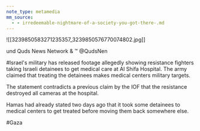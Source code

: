 ```yaml
---
note_type: metamedia
mm_source:
  - - irredeemable-nightmare-of-a-society-you-got-there-.md
---
```


![[3239850583271235357_3239850576770074802.jpg]]

und Quds News Network &
™ @QudsNen

#lsrael's military has released footage
allegedly showing resistance fighters taking
Israeli detainees to get medical care at Al
Shifa Hospital. The army claimed that treating
the detainees makes medical centers military
targets.

The statement contradicts a previous claim by
the IOF that the resistance destroyed all
cameras at the hospital.

Hamas had already stated two days ago that
it took some detainees to medical centers to
get treated before moving them back
somewhere else.

#Gaza

